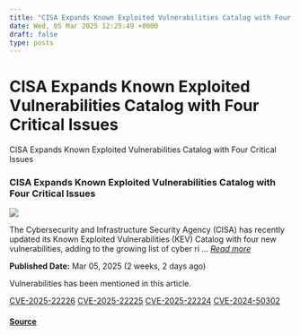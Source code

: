 ```yaml
---
title: "CISA Expands Known Exploited Vulnerabilities Catalog with Four Critical Issues"
date: Wed, 05 Mar 2025 12:25:49 +0000
draft: false
type: posts
---
```

# CISA Expands Known Exploited Vulnerabilities Catalog with Four Critical Issues





 CISA Expands Known Exploited Vulnerabilities Catalog with Four Critical Issues 

### CISA Expands Known Exploited Vulnerabilities Catalog with Four Critical Issues

![](https://upload.cvefeed.io/news/33575/thumbnail.jpg)

The Cybersecurity and Infrastructure Security Agency (CISA) has recently updated its Known Exploited Vulnerabilities (KEV) Catalog with four new vulnerabilities, adding to the growing list of cyber ri ... [_Read more_](https://thecyberexpress.com/cisa-known-exploited-vulnerabilities-catalog-3/)

**Published Date:** Mar 05, 2025 (2 weeks, 2 days ago)

Vulnerabilities has been mentioned in this article.

[CVE-2025-22226](https://cvefeed.io/vuln/detail/CVE-2025-22226) [CVE-2025-22225](https://cvefeed.io/vuln/detail/CVE-2025-22225) [CVE-2025-22224](https://cvefeed.io/vuln/detail/CVE-2025-22224) [CVE-2024-50302](https://cvefeed.io/vuln/detail/CVE-2024-50302)

#### [Source](https://thecyberexpress.com/cisa-known-exploited-vulnerabilities-catalog-3/)

